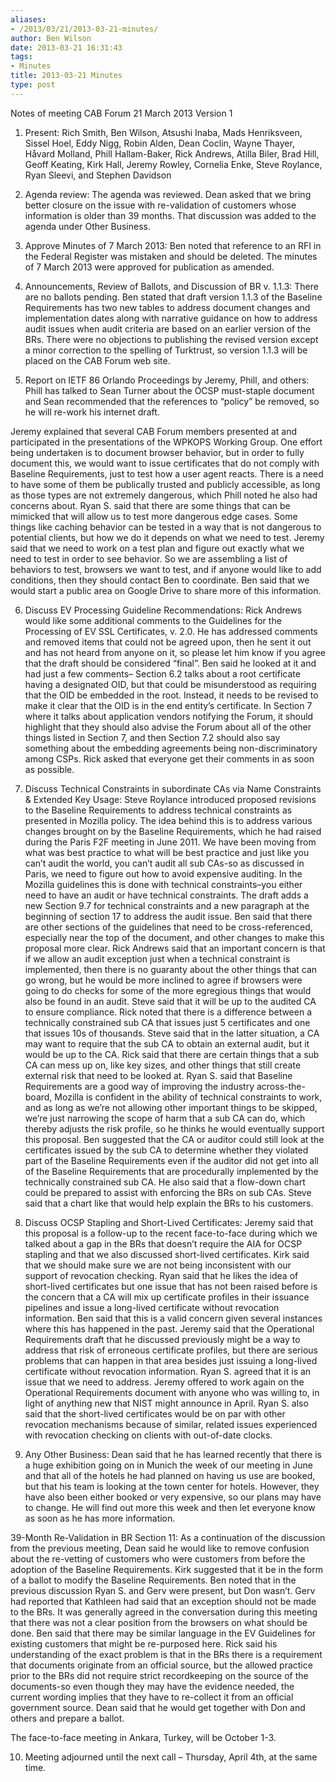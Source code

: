 ```yaml
---
aliases:
- /2013/03/21/2013-03-21-minutes/
author: Ben Wilson
date: 2013-03-21 16:31:43
tags:
- Minutes
title: 2013-03-21 Minutes
type: post
---
```


Notes of meeting
CAB Forum
21 March 2013
Version 1

1. Present: Rich Smith, Ben Wilson, Atsushi Inaba, Mads Henriksveen, Sissel Hoel, Eddy Nigg, Robin Alden, Dean Coclin, Wayne Thayer, Håvard Molland, Phill Hallam-Baker, Rick Andrews, Atilla Biler, Brad Hill, Geoff Keating, Kirk Hall, Jeremy Rowley, Cornelia Enke, Steve Roylance, Ryan Sleevi, and Stephen Davidson

1. Agenda review: The agenda was reviewed. Dean asked that we bring better closure on the issue with re-validation of customers whose information is older than 39 months. That discussion was added to the agenda under Other Business.

1. Approve Minutes of 7 March 2013: Ben noted that reference to an RFI in the Federal Register was mistaken and should be deleted. The minutes of 7 March 2013 were approved for publication as amended.

1. Announcements, Review of Ballots, and Discussion of BR v. 1.1.3: There are no ballots pending. Ben stated that draft version 1.1.3 of the Baseline Requirements has two new tables to address document changes and implementation dates along with narrative guidance on how to address audit issues when audit criteria are based on an earlier version of the BRs. There were no objections to publishing the revised version except a minor correction to the spelling of Turktrust, so version 1.1.3 will be placed on the CAB Forum web site.

1. Report on IETF 86 Orlando Proceedings by Jeremy, Phill, and others: Phill has talked to Sean Turner about the OCSP must-staple document and Sean recommended that the references to “policy” be removed, so he will re-work his internet draft.

Jeremy explained that several CAB Forum members presented at and participated in the presentations of the WPKOPS Working Group. One effort being undertaken is to document browser behavior, but in order to fully document this, we would want to issue certificates that do not comply with Baseline Requirements, just to test how a user agent reacts. There is a need to have some of them be publically trusted and publicly accessible, as long as those types are not extremely dangerous, which Phill noted he also had concerns about. Ryan S. said that there are some things that can be mimicked that will allow us to test more dangerous edge cases. Some things like caching behavior can be tested in a way that is not dangerous to potential clients, but how we do it depends on what we need to test. Jeremy said that we need to work on a test plan and figure out exactly what we need to test in order to see behavior. So we are assembling a list of behaviors to test, browsers we want to test, and if anyone would like to add conditions, then they should contact Ben to coordinate. Ben said that we would start a public area on Google Drive to share more of this information.

6. Discuss EV Processing Guideline Recommendations: Rick Andrews would like some additional comments to the Guidelines for the Processing of EV SSL Certificates, v. 2.0. He has addressed comments and removed items that could not be agreed upon, then he sent it out and has not heard from anyone on it, so please let him know if you agree that the draft should be considered “final”. Ben said he looked at it and had just a few comments– Section 6.2 talks about a root certificate having a designated OID, but that could be misunderstood as requiring that the OID be embedded in the root. Instead, it needs to be revised to make it clear that the OID is in the end entity’s certificate. In Section 7 where it talks about application vendors notifying the Forum, it should highlight that they should also advise the Forum about all of the other things listed in Section 7, and then Section 7.2 should also say something about the embedding agreements being non-discriminatory among CSPs. Rick asked that everyone get their comments in as soon as possible.

1. Discuss Technical Constraints in subordinate CAs via Name Constraints & Extended Key Usage: Steve Roylance introduced proposed revisions to the Baseline Requirements to address technical constraints as presented in Mozilla policy. The idea behind this is to address various changes brought on by the Baseline Requirements, which he had raised during the Paris F2F meeting in June 2011. We have been moving from what was best practice to what will be best practice and just like you can’t audit the world, you can’t audit all sub CAs-so as discussed in Paris, we need to figure out how to avoid expensive auditing. In the Mozilla guidelines this is done with technical constraints–you either need to have an audit or have technical constraints. The draft adds a new Section 9.7 for technical constraints and a new paragraph at the beginning of section 17 to address the audit issue. Ben said that there are other sections of the guidelines that need to be cross-referenced, especially near the top of the document, and other changes to make this proposal more clear. Rick Andrews said that an important concern is that if we allow an audit exception just when a technical constraint is implemented, then there is no guaranty about the other things that can go wrong, but he would be more inclined to agree if browsers were going to do checks for some of the more egregious things that would also be found in an audit. Steve said that it will be up to the audited CA to ensure compliance. Rick noted that there is a difference between a technically constrained sub CA that issues just 5 certificates and one that issues 10s of thousands. Steve said that in the latter situation, a CA may want to require that the sub CA to obtain an external audit, but it would be up to the CA. Rick said that there are certain things that a sub CA can mess up on, like key sizes, and other things that still create external risk that need to be looked at. Ryan S. said that Baseline Requirements are a good way of improving the industry across-the-board, Mozilla is confident in the ability of technical constraints to work, and as long as we’re not allowing other important things to be skipped, we’re just narrowing the scope of harm that a sub CA can do, which thereby adjusts the risk profile, so he thinks he would eventually support this proposal. Ben suggested that the CA or auditor could still look at the certificates issued by the sub CA to determine whether they violated part of the Baseline Requirements even if the auditor did not get into all of the Baseline Requirements that are procedurally implemented by the technically constrained sub CA. He also said that a flow-down chart could be prepared to assist with enforcing the BRs on sub CAs. Steve said that a chart like that would help explain the BRs to his customers.

1. Discuss OCSP Stapling and Short-Lived Certificates: Jeremy said that this proposal is a follow-up to the recent face-to-face during which we talked about a gap in the BRs that doesn’t require the AIA for OCSP stapling and that we also discussed short-lived certificates. Kirk said that we should make sure we are not being inconsistent with our support of revocation checking. Ryan said that he likes the idea of short-lived certificates but one issue that has not been raised before is the concern that a CA will mix up certificate profiles in their issuance pipelines and issue a long-lived certificate without revocation information. Ben said that this is a valid concern given several instances where this has happened in the past. Jeremy said that the Operational Requirements draft that he discussed previously might be a way to address that risk of erroneous certificate profiles, but there are serious problems that can happen in that area besides just issuing a long-lived certificate without revocation information. Ryan S. agreed that it is an issue that we need to address. Jeremy offered to work again on the Operational Requirements document with anyone who was willing to, in light of anything new that NIST might announce in April. Ryan S. also said that the short-lived certificates would be on par with other revocation mechanisms because of similar, related issues experienced with revocation checking on clients with out-of-date clocks.

1. Any Other Business: Dean said that he has learned recently that there is a huge exhibition going on in Munich the week of our meeting in June and that all of the hotels he had planned on having us use are booked, but that his team is looking at the town center for hotels. However, they have also been either booked or very expensive, so our plans may have to change. He will find out more this week and then let everyone know as soon as he has more information.

39-Month Re-Validation in BR Section 11: As a continuation of the discussion from the previous meeting, Dean said he would like to remove confusion about the re-vetting of customers who were customers from before the adoption of the Baseline Requirements. Kirk suggested that it be in the form of a ballot to modify the Baseline Requirements. Ben noted that in the previous discussion Ryan S. and Gerv were present, but Don wasn’t. Gerv had reported that Kathleen had said that an exception should not be made to the BRs. It was generally agreed in the conversation during this meeting that there was not a clear position from the browsers on what should be done. Ben said that there may be similar language in the EV Guidelines for existing customers that might be re-purposed here. Rick said his understanding of the exact problem is that in the BRs there is a requirement that documents originate from an official source, but the allowed practice prior to the BRs did not require strict recordkeeping on the source of the documents-so even though they may have the evidence needed, the current wording implies that they have to re-collect it from an official government source. Dean said that he would get together with Don and others and prepare a ballot.

The face-to-face meeting in Ankara, Turkey, will be October 1-3.

10. Meeting adjourned until the next call – Thursday, April 4th, at the same time.